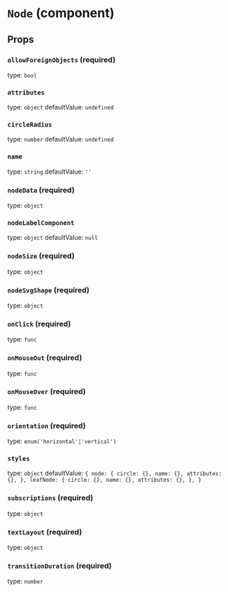 `Node` (component)
==================



Props
-----

### `allowForeignObjects` (required)

type: `bool`


### `attributes`

type: `object`
defaultValue: `undefined`


### `circleRadius`

type: `number`
defaultValue: `undefined`


### `name`

type: `string`
defaultValue: `''`


### `nodeData` (required)

type: `object`


### `nodeLabelComponent`

type: `object`
defaultValue: `null`


### `nodeSize` (required)

type: `object`


### `nodeSvgShape` (required)

type: `object`


### `onClick` (required)

type: `func`


### `onMouseOut` (required)

type: `func`


### `onMouseOver` (required)

type: `func`


### `orientation` (required)

type: `enum('horizontal'|'vertical')`


### `styles`

type: `object`
defaultValue: `{
  node: {
    circle: {},
    name: {},
    attributes: {},
  },
  leafNode: {
    circle: {},
    name: {},
    attributes: {},
  },
}`


### `subscriptions` (required)

type: `object`


### `textLayout` (required)

type: `object`


### `transitionDuration` (required)

type: `number`

